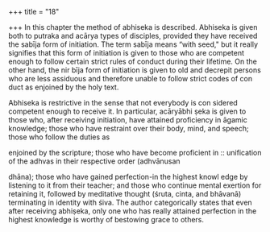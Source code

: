 +++
title = "18"

+++
In this chapter the method of abhiseka is described. Abhiseka is given both to putraka and acārya types of disciples, provided they have received the sabīja form of initiation. The term sabīja means “with seed," but it really signifies that this form of initiation is given to those who are competent enough to follow certain strict rules of conduct during their lifetime. On the other hand, the nir bīja form of initiation is given to old and decrepit persons who are less assiduous and therefore unable to follow strict codes of con duct as enjoined by the holy text. 

Abhiseka is restrictive in the sense that not everybody is con sidered competent enough to receive it. In particular, acāryābhi ṣeka is given to those who, after receiving initiation, have attained proficiency in āgamic knowledge; those who have restraint over their body, mind, and speech; those who follow the duties as 

enjoined by the scripture; those who have become proficient in :: unification of the adhvas in their respective order (adhvānusan 

dhāna); those who have gained perfection-in the highest knowl edge by listening to it from their teacher; and those who continue mental exertion for retaining it, followed by meditative thought (śruta, cinta, and bhāvanā) terminating in identity with śiva. The author categorically states that even after receiving abhiṣeka, only one who has really attained perfection in the highest knowledge is worthy of bestowing grace to others. 
